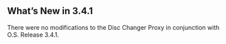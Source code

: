 
## What’s New in 3.4.1

There were no modifications to the Disc Changer Proxy in conjunction with O.S. Release 3.4.1.
